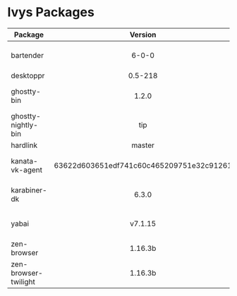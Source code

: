 # Ivys Packages
| Package   |      Version      |  platforms |
|-----------|:-----------------:|-----------:|
| bartender |  6-0-0 | x86_64-darwin,aarch64-darwin |
| desktoppr |  0.5-218 | aarch64-darwin |
| ghostty-bin |  1.2.0 | x86_64-darwin,aarch64-darwin |
| ghostty-nightly-bin |  tip | x86_64-darwin,aarch64-darwin |
| hardlink |  master | aarch64-darwin |
| kanata-vk-agent |  63622d603651edf741c60c465209751e32c91261 | x86_64-darwin,aarch64-darwin |
| karabiner-dk |  6.3.0 | x86_64-darwin,aarch64-darwin |
| yabai |  v7.1.15 | aarch64-darwin,x86_64-darwin |
| zen-browser |  1.16.3b | aarch64-darwin |
| zen-browser-twilight |  1.16.3b | aarch64-darwin |

